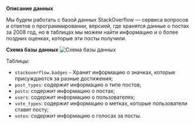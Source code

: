 **Описание данных**

Мы будем работать с базой данных StackOverflow — сервиса вопросов и ответов о программировании, версией, где хранятся данные о постах за 2008 год, но в таблицах мы можем найти информацию и о более поздних оценках, которые эти посты получили. 

**Схема базы данных**
![Схема базы данных](https://github.com/ovalentinka/Data_analyst/blob/ae55496bf70dfb61ab269f693ec4c6e9e6759aa0/sql_border2880_1628581407.png?raw=true)

Таблицы:      
- `stackoverflow.badges` - Хранит информацию о значках, которые присуждаются за разные достижения;
- `post_types`: содержит информацию о типе постов;
- `posts`: содержит информацию о постах;
- `users`: содержит информацию о пользователях;
- `vote_types`: содержит информацию о метках, которые пользователи ставят посту;
- `votes`: cодержит информацию о голосах за посты.

